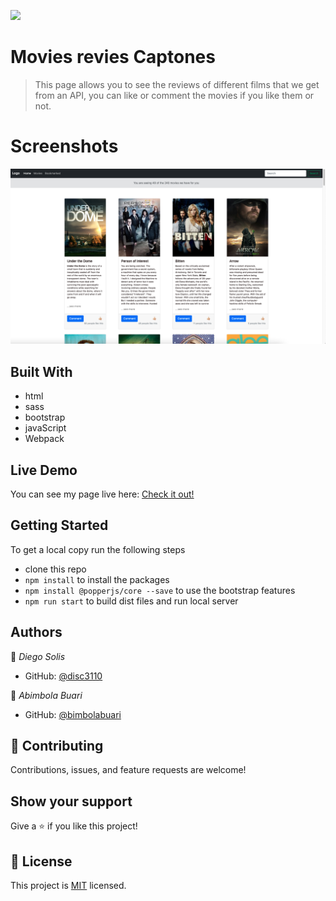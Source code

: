 ![](https://img.shields.io/badge/Microverse-blueviolet)

# Movies revies Captones
> This page allows you to see the reviews of different films that we get from an API, you can like or comment the movies if you like them or not.

# Screenshots
![screenshot](screenshot.png)

## Built With
- html
- sass
- bootstrap
- javaScript
- Webpack

## Live Demo
You can see my page live here: 
[Check it out!](https://bimbolabuari.github.io/mv-JavaScript-capstone/)


## Getting Started
To get a local copy run the following steps
- clone this repo
- `npm install` to install the packages
- `npm install @popperjs/core --save` to use the bootstrap features
- `npm run start` to build dist files and run local server


## Authors

👤 *Diego Solis*

- GitHub: [@disc3110](https://github.com/disc3110)

👤 *Abimbola Buari*

- GitHub: [@bimbolabuari](https://github.com/bimbolabuari)


## 🤝 Contributing

Contributions, issues, and feature requests are welcome!

<!--Feel free to check the [issues page](../../issues/).-->

## Show your support

Give a ⭐️ if you like this project!

<!--## Acknowledgments-->


## 📝 License

This project is [MIT](./MIT.md) licensed.
